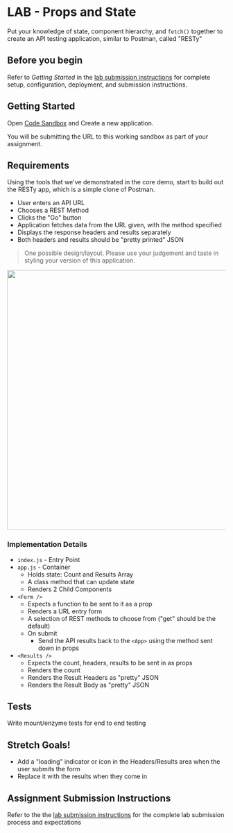 # LAB - Props and State

Put your knowledge of state, component hierarchy, and `fetch()` together to create an API testing application, similar to Postman, called "RESTy"

## Before you begin

Refer to *Getting Started*  in the [lab submission instructions](../../../reference/submission-instructions/labs/README.md) for complete setup, configuration, deployment, and submission instructions.

## Getting Started

Open [Code Sandbox](http://codesandbox.io) and Create a new application.

You will be submitting the URL to this working sandbox as part of your assignment.

## Requirements

Using the tools that we've demonstrated in the core demo, start to build out the RESTy app, which is a simple clone of Postman.

- User enters an API URL
- Chooses a REST Method
- Clicks the  "Go" button
- Application fetches data from the URL given, with the method specified
- Displays the response headers and results separately
- Both headers and results should be "pretty printed" JSON

> One possible design/layout. Please use your judgement and taste in styling your version of this application.

<img src="resty.png" width="600" >

### Implementation Details

- `index.js` - Entry Point
- `app.js` - Container
  - Holds state: Count and Results Array
  - A class method that can update state
  - Renders 2 Child Components
- `<Form />`
  - Expects a function to be sent to it as a prop
  - Renders a URL entry form
  - A selection of REST methods to choose from ("get" should be the default)
  - On submit
    - Send the API results back to the `<App>` using the method sent down in props
- `<Results />`
  - Expects the count, headers, results to be sent in as props
  - Renders the count
  - Renders the Result Headers as "pretty" JSON
  - Renders the Result Body as "pretty" JSON

## Tests

Write mount/enzyme tests for end to end testing

## Stretch Goals!

- Add a "loading" indicator or icon in the Headers/Results area when the user submits the form
- Replace it with the results when they come in

## Assignment Submission Instructions

Refer to the the [lab submission instructions](../../../reference/submission-instructions/labs/README.md) for the complete lab submission process and expectations
